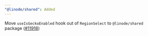 ```yaml
---
"@linode/shared": Added
---
```


Move `useIsGeckoEnabled` hook out of `RegionSelect` to `@linode/shared` package ([#11918](https://github.com/linode/manager/pull/11918))
